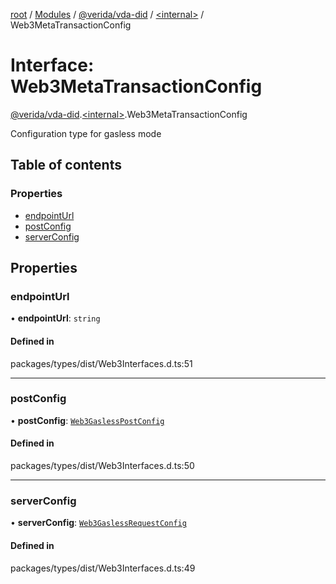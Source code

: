 [root](../README.md) / [Modules](../modules.md) / [@verida/vda-did](../modules/verida_vda_did.md) / [<internal\>](../modules/verida_vda_did._internal_.md) / Web3MetaTransactionConfig

# Interface: Web3MetaTransactionConfig

[@verida/vda-did](../modules/verida_vda_did.md).[<internal\>](../modules/verida_vda_did._internal_.md).Web3MetaTransactionConfig

Configuration type for gasless mode

## Table of contents

### Properties

- [endpointUrl](verida_vda_did._internal_.Web3MetaTransactionConfig.md#endpointurl)
- [postConfig](verida_vda_did._internal_.Web3MetaTransactionConfig.md#postconfig)
- [serverConfig](verida_vda_did._internal_.Web3MetaTransactionConfig.md#serverconfig)

## Properties

### endpointUrl

• **endpointUrl**: `string`

#### Defined in

packages/types/dist/Web3Interfaces.d.ts:51

___

### postConfig

• **postConfig**: [`Web3GaslessPostConfig`](verida_vda_did._internal_.Web3GaslessPostConfig.md)

#### Defined in

packages/types/dist/Web3Interfaces.d.ts:50

___

### serverConfig

• **serverConfig**: [`Web3GaslessRequestConfig`](verida_vda_did._internal_.Web3GaslessRequestConfig.md)

#### Defined in

packages/types/dist/Web3Interfaces.d.ts:49
